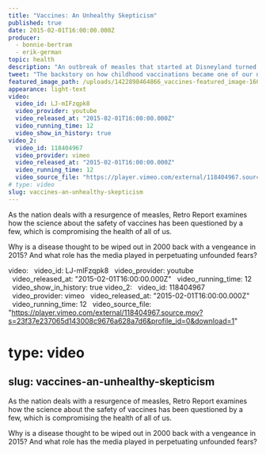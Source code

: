 ```yaml
---
title: "Vaccines: An Unhealthy Skepticism"
published: true
date: 2015-02-01T16:00:00.000Z
producer:
  - bonnie-bertram
  - erik-german
topic: health
description: "An outbreak of measles that started at Disneyland turned a spotlight on those who choose not to vaccinate their children. How did we get to a point where personal beliefs can triumph over science?"
tweet: "The backstory on how childhood vaccinations became one of our nation's most contentious topics: "
featured_image_path: /uploads/1422898464866_vaccines-featured_image-1600x900.jpg
appearance: light-text
video:
  video_id: LJ-mIFzqpk8
  video_provider: youtube
  video_released_at: "2015-02-01T16:00:00.000Z"
  video_running_time: 12
  video_show_in_history: true
video_2:
  video_id: 118404967
  video_provider: vimeo
  video_released_at: "2015-02-01T16:00:00.000Z"
  video_running_time: 12
  video_source_file: "https://player.vimeo.com/external/118404967.source.mov?s=23f37e237065d143008c9676a628a7d6&profile_id=0&download=1"
# type: video
slug: vaccines-an-unhealthy-skepticism
---
```


As the nation deals with a resurgence of measles, Retro Report examines how the science about the safety of vaccines has been questioned by a few, which is compromising the health of all of us.

Why is a disease thought to be wiped out in 2000 back with a vengeance in 2015? And what role has the media played in perpetuating unfounded fears?

video:
  video_id: LJ-mIFzqpk8
  video_provider: youtube
  video_released_at: "2015-02-01T16:00:00.000Z"
  video_running_time: 12
  video_show_in_history: true
video_2:
  video_id: 118404967
  video_provider: vimeo
  video_released_at: "2015-02-01T16:00:00.000Z"
  video_running_time: 12
  video_source_file: "https://player.vimeo.com/external/118404967.source.mov?s=23f37e237065d143008c9676a628a7d6&profile_id=0&download=1"
# type: video
slug: vaccines-an-unhealthy-skepticism
---

As the nation deals with a resurgence of measles, Retro Report examines how the science about the safety of vaccines has been questioned by a few, which is compromising the health of all of us.

Why is a disease thought to be wiped out in 2000 back with a vengeance in 2015? And what role has the media played in perpetuating unfounded fears?


